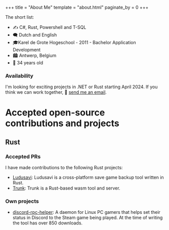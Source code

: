 +++
title = "About Me"
template = "about.html"
paginate_by = 0
+++

The short list:

* ✍️ C#, Rust, Powershell and T-SQL
* 🗨️ Dutch and English
* 🎓Karel de Grote Hogeschool - 2011 - Bachelor Application Development
* 🏙️ Antwerp, Belgium
* 🎂 34 years old

### Availability 

I'm looking for exciting projects in .NET or Rust starting April 2024. If you think we can work together, 📨 <a onclick="contactMail()" href="#">send me an email</a>.

<script type="text/javascript">
function contactMail() {
    const w = window;
    const a = "d29ya3dpdGh1c0B2ZGFhLndlYnNpdGU=";
    w.open("mailto:" + atob(a));
}

</script>

# Accepted open-source contributions and projects
## Rust
### Accepted PRs

I have made contributions to the following Rust projects:

* [Ludusavi](https://github.com/mtkennerly/ludusavi/pull/226): Ludusavi is a cross-platform save game backup tool written in Rust.
* [Trunk](https://github.com/trunk-rs/trunk/pull/615): Trunk is a Rust-based wasm tool and server.

### Own projects
* [discord-rpc-helper](https://crates.io/crates/discord-rpc-helper): A daemon for Linux PC gamers that helps set their status in Discord to the Steam game being played. At the time of writing the tool has over 850 downloads.